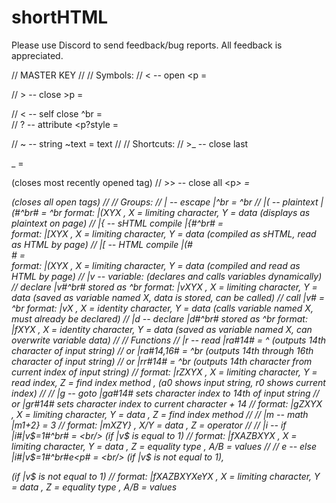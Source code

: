 # shortHTML

Please use Discord to send feedback/bug reports.
All feedback is appreciated. 

// MASTER KEY
//
// Symbols:
//   <   --   open          <p          =          <p>
//   >   --   close         >p          =          </p>
//   <   --   self close    ^br         =          <br/>
//   ?   --   attribute     <p?style    =          <p style>
//   ~   --   string        ~text       =          text
//
// Shortcuts:
//   >_  --   close last    <p>_        =          <p></p>                (closes most recently opened tag)
//   >>  --   close all     <p<i>>      =          <p><i></i></p>         (closes all open tags)
//
// Groups:
//   |   --   escape        |^br        =          ^br
//   |(  --   plaintext     |(#^br#     =          ^br          format:   |(XYX   , X = limiting character, Y = data (displays as plaintext on page)
//   |{  --   sHTML compile |{#^br#     =          <br/>        format:   |[XYX   , X = limiting character, Y = data (compiled as sHTML, read as HTML by page)
//   |[  --   HTML compile  |(#<br/>#   =          <br/>        format:   |(XYX   , X = limiting character, Y = data (compiled and read as HTML by page)
//   |v  --   variable:         (declares and calls variables dynamically)
//              declare     |v#^br#   stored as    ^br          format:   |vXYX   , X = limiting character, Y = data (saved as variable named X, data is stored, can be called)
//              call        |v#         =          ^br          format:   |vX     , X = identity character, Y = data (calls variable named X, must already be declared)
//   |d  --   declare       |d#^br#   stored as    ^br          format:   |fXYX   , X = identity character, Y = data (saved as variable named X, can overwrite variable data)
//
// Functions
//   |r  --   read          |ra#14#                  =         ^        (outputs 14th character of input string)
//      or                  |ra#14,16#               =         ^br      (outputs 14th through 16th character of input string)
//      or                  |rr#14#                  =         ^br      (outputs 14th character from current index of input string)
//          format: |rZXYX            , X = limiting character, Y = read index, Z = find index method   , (a0 shows input string, r0 shows current index)
//
//   |g  --   goto          |ga#14#               sets character index to 14th of input string
//      or                  |gr#14#               sets character index to current character + 14
//          format: |gZXYX            , X = limiting character, Y = data      , Z = find index method 
//
//   |m  --   math          |m1+2}                 =           3
//          format: |mXZY}           , X/Y = data            , Z = operator
//
//   |i  --   if            |i#|v$=1#^br#          =         <br/> (if |v$ is equal to 1)
//          format: |fXAZBXYX        , X = limiting character, Y = data      , Z = equality type   , A/B = values
//
//   e  --   else           |i#|v$=1#^br#e<p#      =         <br/> (if |v$ is not equal to 1),   <p> (if |v$ is not equal to 1)
//          format: |fXAZBXYXeYX     , X = limiting character, Y = data      , Z = equality type   , A/B = values

